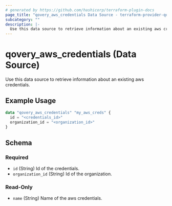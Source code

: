 ```yaml
---
# generated by https://github.com/hashicorp/terraform-plugin-docs
page_title: "qovery_aws_credentials Data Source - terraform-provider-qovery"
subcategory: ""
description: |-
  Use this data source to retrieve information about an existing aws credentials.
---
```


# qovery_aws_credentials (Data Source)

Use this data source to retrieve information about an existing aws credentials.

## Example Usage

```terraform
data "qovery_aws_credentials" "my_aws_creds" {
  id = "<credentials_id>"
  organization_id = "<organization_id>"
}
```

<!-- schema generated by tfplugindocs -->
## Schema

### Required

- `id` (String) Id of the credentials.
- `organization_id` (String) Id of the organization.

### Read-Only

- `name` (String) Name of the aws credentials.


